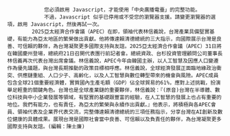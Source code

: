 
                您必須啟用 Javascript，才能使用「中央廣播電臺」的完整功能。
                不過，Javascript 似乎已停用或不受您的瀏覽器支援。請變更瀏覽器的選項，啟用 Javascript，然後再試一次。
            2025亞太經濟合作會議（APEC）在即，領袖代表林信義說，台灣產業具備堅實基礎，有能力為亞太地區的繁榮做出貢獻。他將傳達賴清德總統的三大指示，向國際展示台灣是良善、可信賴的夥伴，為台灣凝聚更多國際支持與友誼。2025亞太經濟合作會議（APEC）31日將在韓國慶州登場，總統府21日召開代表團行前記者會。總統資政、台杉投資管理顧問公司董事長林信義再次代表台灣出席會議。林信義說，APEC今年由韓國主辦，以人工智慧及因應人口變遷作為優先議題，與台灣長期推動的政策目標相呼應。林信義說，全球經濟發展正面臨地緣政治衝突、供應鏈重組、人口少子、高齡化，以及人工智慧與數位轉型帶來的機會與風險。APEC成員包含全球21個重要經濟體，實質國內生產毛額（GDP）佔全球貿易的61%，應對上述挑戰，扮演舉足輕重的關鍵角色。台灣也是全球產業鏈的重要夥伴，林信義說：『(原音)台灣在半導體、數位科技與中小企業發展等領域，有堅實的基礎跟豐富的經驗，在人工智慧的發展上也占有重要的地位。我們有能力，也有責任，為亞太的繁榮與永續作出貢獻。』他表示，將積極與各APEC會員、領袖代表及企業界代表交流，完整傳達賴清德總統的三項任務指示，分享台灣在AI創新及數位健康的具體成果。展現台灣是國際社會當中良善、可信賴以及負責任的夥伴，為台灣凝聚更多國際支持與友誼。(編輯：陳士廉)